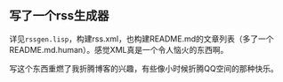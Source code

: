 写了一个rss生成器
-----------------

详见`rssgen.lisp`，构建rss.xml，也构建README.md的文章列表（多了一个README.md.human）。感觉XML真是一个令人恼火的东西啊。

写这个东西重燃了我折腾博客的兴趣，有些像小时候折腾QQ空间的那种快乐。
